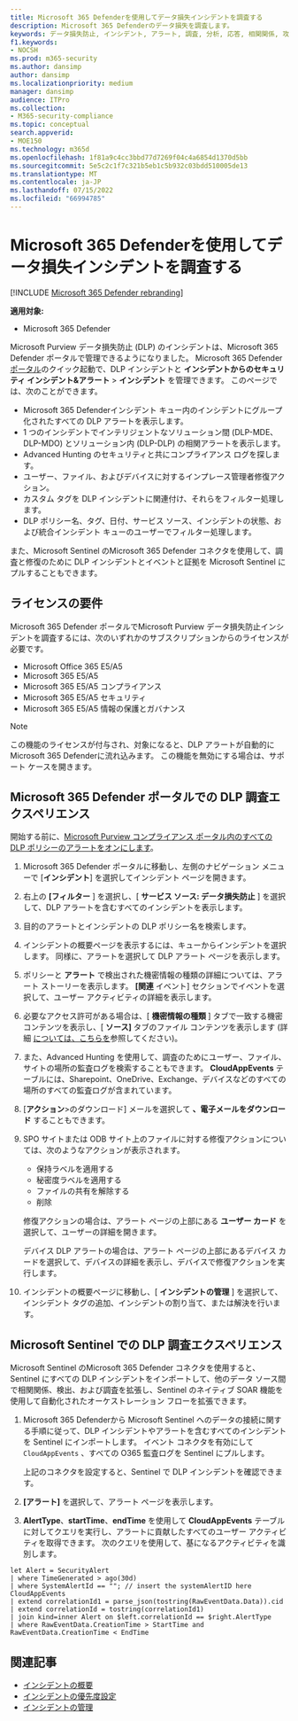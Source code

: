 ```yaml
---
title: Microsoft 365 Defenderを使用してデータ損失インシデントを調査する
description: Microsoft 365 Defenderのデータ損失を調査します。
keywords: データ損失防止, インシデント, アラート, 調査, 分析, 応答, 相関関係, 攻撃, マシン, デバイス, ユーザー, ID, ID, メールボックス, 電子メール, 365, Microsoft, m365
f1.keywords:
- NOCSH
ms.prod: m365-security
ms.author: dansimp
author: dansimp
ms.localizationpriority: medium
manager: dansimp
audience: ITPro
ms.collection:
- M365-security-compliance
ms.topic: conceptual
search.appverid:
- MOE150
ms.technology: m365d
ms.openlocfilehash: 1f81a9c4cc3bbd77d7269f04c4a6854d1370d5bb
ms.sourcegitcommit: 5e5c2c1f7c321b5eb1c5b932c03bdd510005de13
ms.translationtype: MT
ms.contentlocale: ja-JP
ms.lasthandoff: 07/15/2022
ms.locfileid: "66994785"
---
```

# <a name="investigate-data-loss-incidents-with-microsoft-365-defender"></a>Microsoft 365 Defenderを使用してデータ損失インシデントを調査する

[!INCLUDE [Microsoft 365 Defender rebranding](../includes/microsoft-defender.md)]

**適用対象:**

- Microsoft 365 Defender

Microsoft Purview データ損失防止 (DLP) のインシデントは、Microsoft 365 Defender ポータルで管理できるようになりました。 Microsoft 365 Defender <a href="https://go.microsoft.com/fwlink/p/?linkid=2077139" target="_blank">ポータル</a>のクイック起動で、DLP インシデントと **インシデントからのセキュリティ インシデント&アラート** \> **インシデント** を管理できます。 このページでは、次のことができます。

- Microsoft 365 Defenderインシデント キュー内のインシデントにグループ化されたすべての DLP アラートを表示します。
- 1 つのインシデントでインテリジェントなソリューション間 (DLP-MDE、DLP-MDO) とソリューション内 (DLP-DLP) の相関アラートを表示します。
- Advanced Hunting のセキュリティと共にコンプライアンス ログを探します。
- ユーザー、ファイル、およびデバイスに対するインプレース管理者修復アクション。 
- カスタム タグを DLP インシデントに関連付け、それらをフィルター処理します。
- DLP ポリシー名、タグ、日付、サービス ソース、インシデントの状態、および統合インシデント キューのユーザーでフィルター処理します。 

また、Microsoft Sentinel のMicrosoft 365 Defender コネクタを使用して、調査と修復のために DLP インシデントとイベントと証拠を Microsoft Sentinel にプルすることもできます。

## <a name="licensing-requirements"></a>ライセンスの要件

Microsoft 365 Defender ポータルでMicrosoft Purview データ損失防止インシデントを調査するには、次のいずれかのサブスクリプションからのライセンスが必要です。 

- Microsoft Office 365 E5/A5
- Microsoft 365 E5/A5
- Microsoft 365 E5/A5 コンプライアンス
- Microsoft 365 E5/A5 セキュリティ
- Microsoft 365 E5/A5 情報の保護とガバナンス

> [!NOTE] 
> この機能のライセンスが付与され、対象になると、DLP アラートが自動的にMicrosoft 365 Defenderに流れ込みます。 この機能を無効にする場合は、サポート ケースを開きます。 

## <a name="dlp-investigation-experience-in-the-microsoft-365-defender-portal"></a>Microsoft 365 Defender ポータルでの DLP 調査エクスペリエンス

開始する前に、<a href="https://purview.microsoft.com" target="_blank">Microsoft Purview コンプライアンス ポータル</a>[内のすべての DLP ポリシーのアラートをオンにします](/microsoft-365/compliance/dlp-configure-view-alerts-policies#alert-configuration-experience)。

1. Microsoft 365 Defender ポータルに移動し、左側のナビゲーション メニューで [**インシデント**] を選択してインシデント ページを開きます。

2. 右上の **[フィルター** ] を選択し、[ **サービス ソース: データ損失防止** ] を選択して、DLP アラートを含むすべてのインシデントを表示します。

3. 目的のアラートとインシデントの DLP ポリシー名を検索します。

4. インシデントの概要ページを表示するには、キューからインシデントを選択します。 同様に、アラートを選択して DLP アラート ページを表示します。

5. ポリシーと **アラート** で検出された機密情報の種類の詳細については、アラート ストーリーを表示します。 **[関連** イベント] セクションでイベントを選択して、ユーザー アクティビティの詳細を表示します。

6. 必要なアクセス許可がある場合は、[ **機密情報の種類** ] タブで一致する機密コンテンツを表示し、[ **ソース]** タブのファイル コンテンツを表示します (詳細 <a href="/microsoft-365/compliance/dlp-alerts-dashboard-get-started#roles" target="_blank">については、こちらを</a>参照してください)。

7. また、Advanced Hunting を使用して、調査のためにユーザー、ファイル、サイトの場所の監査ログを検索することもできます。 **CloudAppEvents** テーブルには、Sharepoint、OneDrive、Exchange、デバイスなどのすべての場所のすべての監査ログが含まれています。

8. [**アクション**\>のダウンロード] メールを選択して **、電子メールをダウンロード** することもできます。 

9. SPO サイトまたは ODB サイト上のファイルに対する修復アクションについては、次のようなアクションが表示されます。

    - 保持ラベルを適用する
    - 秘密度ラベルを適用する
    - ファイルの共有を解除する
    - 削除

   修復アクションの場合は、アラート ページの上部にある **ユーザー カード** を選択して、ユーザーの詳細を開きます。

   デバイス DLP アラートの場合は、アラート ページの上部にあるデバイス カードを選択して、デバイスの詳細を表示し、デバイスで修復アクションを実行します。

10. インシデントの概要ページに移動し、[ **インシデントの管理** ] を選択して、インシデント タグの追加、インシデントの割り当て、または解決を行います。

## <a name="dlp-investigation-experience-in-microsoft-sentinel"></a>Microsoft Sentinel での DLP 調査エクスペリエンス

Microsoft Sentinel のMicrosoft 365 Defender コネクタを使用すると、Sentinel にすべての DLP インシデントをインポートして、他のデータ ソース間で相関関係、検出、および調査を拡張し、Sentinel のネイティブ SOAR 機能を使用して自動化されたオーケストレーション フローを拡張できます。 

1. Microsoft 365 Defenderから Microsoft Sentinel へのデータの接続に関する手順に従って、DLP インシデントやアラートを含むすべてのインシデントを Sentinel にインポートします。 イベント コネクタを有効にして `CloudAppEvents` 、すべての O365 監査ログを Sentinel にプルします。

   上記のコネクタを設定すると、Sentinel で DLP インシデントを確認できます。

2. **[アラート]** を選択して、アラート ページを表示します。

3. **AlertType**、**startTime**、**endTime** を使用して **CloudAppEvents** テーブルに対してクエリを実行し、アラートに貢献したすべてのユーザー アクティビティを取得できます。 次のクエリを使用して、基になるアクティビティを識別します。

```kusto
let Alert = SecurityAlert
| where TimeGenerated > ago(30d)
| where SystemAlertId == ""; // insert the systemAlertID here
CloudAppEvents
| extend correlationId1 = parse_json(tostring(RawEventData.Data)).cid
| extend correlationId = tostring(correlationId1)
| join kind=inner Alert on $left.correlationId == $right.AlertType
| where RawEventData.CreationTime > StartTime and RawEventData.CreationTime < EndTime
```

## <a name="related-articles"></a>関連記事

- [インシデントの概要](incidents-overview.md)
- [インシデントの優先度設定](incident-queue.md)
- [インシデントの管理](manage-incidents.md)
